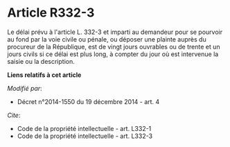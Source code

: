 # Article R332-3

Le délai prévu à l'article L. 332-3 et imparti au demandeur pour se pourvoir au fond par la voie civile ou pénale, ou déposer
une plainte auprès du procureur de la République, est de vingt jours ouvrables ou de trente et un jours civils si ce délai
est plus long, à compter du jour où est intervenue la saisie ou la description.

**Liens relatifs à cet article**

_Modifié par_:

  - Décret n°2014-1550 du 19 décembre 2014 - art. 4

_Cite_:

  - Code de la propriété intellectuelle - art. L332-1
  - Code de la propriété intellectuelle - art. L332-3
